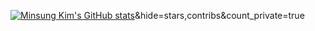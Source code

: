 [![Minsung Kim's GitHub stats](https://github-readme-stats.vercel.app/api?username=alstjd025)](https://github.com/alstjd025/github-readme-stats)&hide=stars,contribs&count_private=true

<!--
**alstjd025/alstjd025** is a ✨ _special_ ✨ repository because its `README.md` (this file) appears on your GitHub profile.

Here are some ideas to get you started:

- 🔭 I’m currently working on ...
- 🌱 I’m currently learning ...
- 👯 I’m looking to collaborate on ...
- 🤔 I’m looking for help with ...
- 💬 Ask me about ...
- 📫 How to reach me: ...
- 😄 Pronouns: ...
- ⚡ Fun fact: ...
-->
